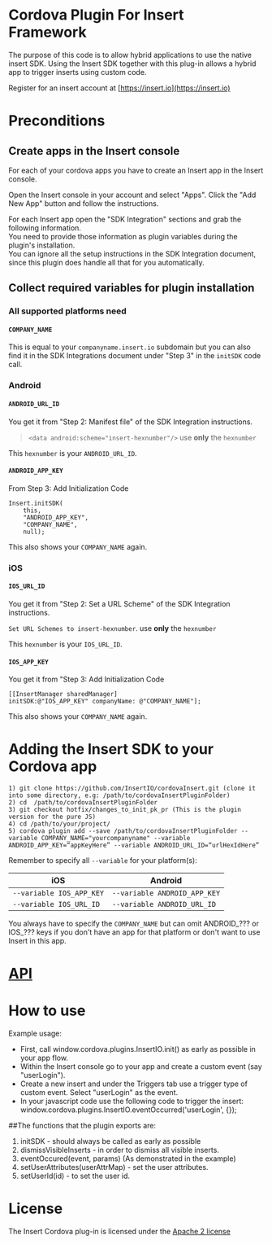 # Cordova Plugin For Insert Framework


The purpose of this code is to allow hybrid applications to use the native insert SDK. Using the Insert SDK together with this plug-in allows a hybrid app to trigger inserts using custom code.

Register for an insert account at [https://insert.io](https://insert.io)

# Preconditions

## Create apps in the Insert console

For each of your cordova apps you have to create an Insert app in the Insert console.

Open the Insert console in your account and select "Apps". Click the "Add New App" button and follow the instructions.

For each Insert app open the "SDK Integration" sections and grab the following information.<br>
You need to provide those information as plugin variables during the plugin's installation.<br>
You can ignore all the setup instructions in the SDK Integration document, since this plugin does handle all that for 
you automatically.

## Collect required variables for plugin installation

### All supported platforms need

#### `COMPANY_NAME`

This is equal to your `companyname.insert.io` subdomain but you can also find it in the SDK Integrations document under "Step 3" in the `initSDK` code call.

### Android

#### `ANDROID_URL_ID`

You get it from "Step 2: Manifest file" of the SDK Integration instructions.

> `<data android:scheme="insert-hexnumber"/>` use **only** the `hexnumber`

This `hexnumber` is your `ANDROID_URL_ID`.


#### `ANDROID_APP_KEY`

From Step 3: Add Initialization Code

```
Insert.initSDK(
    this,
    "ANDROID_APP_KEY", 
    "COMPANY_NAME", 
    null);
```

This also shows your `COMPANY_NAME` again.


### iOS

#### `IOS_URL_ID`

You get it from "Step 2: Set a URL Scheme" of the SDK Integration instructions.

`Set URL Schemes to insert-hexnumber`. use **only** the `hexnumber`

This `hexnumber` is your `IOS_URL_ID`.

#### `IOS_APP_KEY`

You get it from "Step 3: Add Initialization Code

```
[[InsertManager sharedManager]
initSDK:@"IOS_APP_KEY" companyName: @"COMPANY_NAME"];
``` 

This also shows your `COMPANY_NAME` again.


Adding the Insert SDK to your Cordova app
=========================================

```
1) git clone https://github.com/InsertIO/cordovaInsert.git (clone it into some directory, e.g: /path/to/cordovaInsertPluginFolder)
2) cd  /path/to/cordovaInsertPluginFolder
3) git checkout hotfix/changes_to_init_pk_pr (This is the plugin version for the pure JS)
4) cd /path/to/your/project/ 
5) cordova plugin add --save /path/to/cordovaInsertPluginFolder --variable COMPANY_NAME="yourcompanyname" --variable ANDROID_APP_KEY=“appKeyHere” --variable ANDROID_URL_ID=“urlHexIdHere”
```

Remember to specify all `--variable` for your platform(s):

| iOS | Android |
|-----|---------|
| `--variable IOS_APP_KEY` | `--variable ANDROID_APP_KEY` |
| `--variable IOS_URL_ID`  | `--variable ANDROID_URL_ID`  |

You always have to specify the `COMPANY_NAME` but can omit ANDROID_??? or IOS_??? keys if you don't have an app for that platform or don't want to use Insert in this app.

# [API](./api.md)

How to use
==========
Example usage:
- First, call window.cordova.plugins.InsertIO.init() as early as possible in your app flow.
- Within the Insert console go to your app and create a custom event (say "userLogin"). 
- Create a new insert and under the Triggers tab use a trigger type of custom event. Select "userLogin" as the event.
- In your javascript code use the following code to trigger the insert:
window.cordova.plugins.InsertIO.eventOccurred('userLogin', {});

##The functions that the plugin exports are:
1) initSDK - should always be called as early as possible
2) dismissVisibleInserts - in order to dismiss all visible inserts.
3) eventOccured(event, params) (As demonstrated in the example)
4) setUserAttributes(userAttrMap) - set the user attributes.
5) setUserId(id) - to set the user id.

License
=======
The Insert Cordova plug-in is licensed under the [Apache 2 license](./LICENSE.txt)
